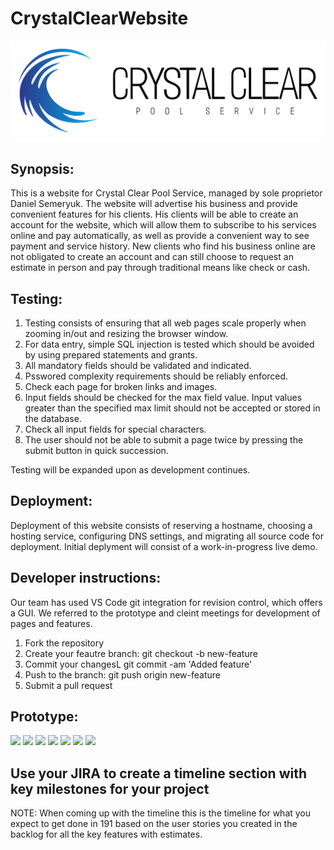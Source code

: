 # CrystalClearWebsite
![](/pages/CClogo.PNG)

## Synopsis: 

This is a website for Crystal Clear Pool Service, managed by sole proprietor Daniel Semeryuk. The website will advertise his business and provide convenient features 
for his clients. His clients will be able to create an account for the website, which will allow them to subscribe to his services online and pay automatically, as well 
as provide a convenient way to see payment and service history. New clients who find his business online are not obligated to create an account and can still choose to 
request an estimate in person and pay through traditional means like check or cash. 

## Testing:

1. Testing consists of ensuring that all web pages scale properly when zooming in/out and resizing the browser window. 
2. For data entry, simple SQL injection is tested which should be avoided by using prepared statements and grants. 
3. All mandatory fields should be validated and indicated.
4. Psswored complexity requirements should be reliably enforced.
5. Check each page for broken links and images.
6. Input fields should be checked for the max field value. Input values greater than the specified max limit should not be accepted or stored in the database.
7. Check all input fields for special characters.
8. The user should not be able to submit a page twice by pressing the submit button in quick succession.

Testing will be expanded upon as development continues.

## Deployment:

Deployment of this website consists of reserving a hostname, choosing a hosting service, configuring DNS settings, and migrating all source code for deployment. Initial
deplyment will consist of a work-in-progress live demo.

## Developer instructions: 

Our team has used VS Code git integration for revision control, which offers a GUI. We referred to the prototype and cleint meetings for development of pages and 
features.

1. Fork the repository 
2. Create your feautre branch: git checkout -b new-feature
3. Commit your changesL git commit -am 'Added feature'
4. Push to the branch: git push origin new-feature
5. Submit a pull request
    
## Prototype:
![](/PrtoTypeImages/HomePage.png)
![](/PrtoTypeImages/ServicesPage.png)
![](/PrtoTypeImages/LoginPage.png)
![](/PrtoTypeImages/SignUpPage.png)
![](/PrtoTypeImages/AccountDetailsPage.png)
![](/PrtoTypeImages/AdministrationPage.png)
![](/PrtoTypeImages/ContactMePage.png)

## Use your JIRA to create a timeline section with key milestones for your project



NOTE: When coming up with the timeline this is the timeline for what you expect to get done in 191 based on the user stories you created in the backlog for all the key features with estimates.
